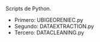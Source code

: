 Scripts de Python.
* Primero: UBIGEORENIEC.py
* Segundo: DATAEXTRACTION.py
* Tercero: DATACLEANING.py
